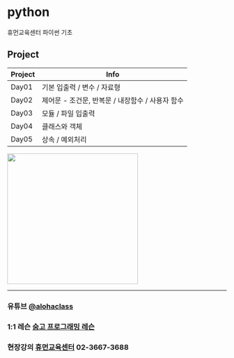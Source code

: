 # python
휴먼교육센터 파이썬 기초

## Project

| Project | Info |
| ------ | ------ |
| Day01 | 기본 입출력 / 변수 / 자료형  |
| Day02 | 제어문 - 조건문, 반복문 / 내장함수 / 사용자 함수  |
| Day03 | 모듈 / 파일 입출력  |
| Day04 | 클래스와 객체 |
| Day05 | 상속 / 예외처리  |



<img src="https://postfiles.pstatic.net/MjAyMjA2MjJfMjA2/MDAxNjU1ODk2MDAxMTA3.p476YjsL3EnUDs9Bczu6Dtp2qsLxRmNiiYXTxD3ZjYQg.fTeiKmmQnZiEGEl1c1tbKsZPv09aRbp8uct1gFaUD0cg.PNG.h850415/ALOHA-MASK.png?type=w966" width="300">


<hr>

### 유튜브 [@alohaclass](https://www.youtube.com/@alohaclass8075)

### 1:1 레슨 [숨고 프로그래밍 레슨](https://soomgo.com/profile/users/717340)

### 현장강의 [휴먼교육센터](http://www.human.or.kr/) 02-3667-3688                                 
